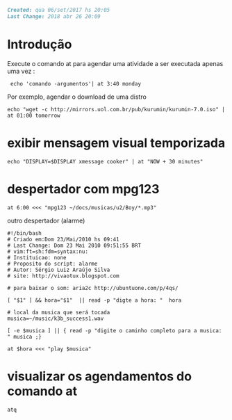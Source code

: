 ``` markdown
Created: qua 06/set/2017 hs 20:05
Last Change: 2018 abr 26 20:09
```

# Introdução
Execute o comando at para agendar uma atividade a ser executada apenas uma vez :

     echo 'comando -argumentos'| at 3:40 monday

Por exemplo, agendar o download de uma distro

    echo "wget -c http://mirrors.uol.com.br/pub/kurumin/kurumin-7.0.iso" | at 01:00 tomorrow

# exibir mensagem visual temporizada

    echo "DISPLAY=$DISPLAY xmessage cooker" | at "NOW + 30 minutes"

# despertador com mpg123

    at 6:00 <<< "mpg123 ~/docs/musicas/u2/Boy/*.mp3"

outro despertador (alarme)

    #!/bin/bash
    # Criado em:Dom 23/Mai/2010 hs 09:41
    # Last Change: Dom 23 Mai 2010 09:51:55 BRT
    # vim:ft=sh:fdm=syntax:nu:
    # Instituicao: none
    # Proposito do script: alarme
    # Autor: Sérgio Luiz Araújo Silva
    # site: http://vivaotux.blogspot.com

    # para baixar o som: aria2c http://ubuntuone.com/p/4qs/

    [ "$1" ] && hora="$1"  || read -p "digte a hora: "  hora

    # local da musica que será tocada
    musica=~/music/k3b_success1.wav

    [ -e $musica ] || { read -p "digite o caminho completo para a musica: " musica ;}

    at $hora <<< "play $musica"

# visualizar os agendamentos do comando at

    atq


